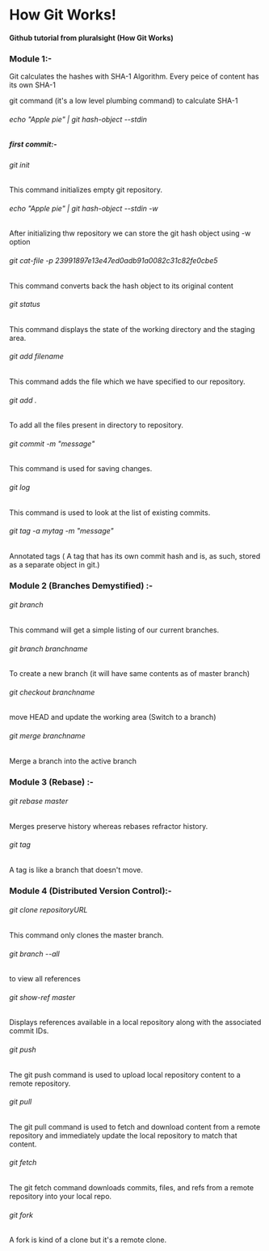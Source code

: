 # How Git Works!
#### Github tutorial from pluralsight (How Git Works)

### Module 1:-

  Git calculates the hashes with SHA-1 Algorithm. Every peice of content has its own SHA-1

  git command (it's a low level plumbing command) to calculate SHA-1 
   ###### echo "Apple pie" | git hash-object --stdin
   ##### first commit:-
   ###### git init 
This command initializes empty git repository.
   ###### echo "Apple pie" | git hash-object --stdin -w
After initializing thw repository we can store the git hash object using -w option
  ###### git cat-file -p 23991897e13e47ed0adb91a0082c31c82fe0cbe5
This command converts back the hash object to its original content


###### git status
This command displays the state of the working directory and the staging area.

###### git add filename
This command adds the file which we have specified to our repository.

###### git add .
To add all the files present in directory to repository.

###### git commit -m "message"
This command is used for saving changes.

###### git log
This command is used to look at the list of existing commits.

###### git tag -a mytag -m "message"
Annotated tags ( A tag that has its own commit hash and is, as such, stored as a separate object in git.)

### Module 2 (Branches Demystified) :-

###### git branch
This command will get a simple listing of our current branches.

###### git branch branchname
To create a new branch (it will have same contents as of master branch)

###### git checkout branchname
move HEAD and update the working area (Switch to a branch)

###### git merge branchname
Merge a branch into the active branch

### Module 3 (Rebase) :-

###### git rebase master
Merges preserve history whereas rebases refractor history.

###### git tag
A tag is like a branch that doesn't move.

### Module 4 (Distributed Version Control):-

###### git clone repositoryURL
This command only clones the master branch.

###### git branch --all
to view all references

###### git show-ref master
Displays references available in a local repository along with the associated commit IDs.

###### git push
The git push command is used to upload local repository content to a remote repository.

###### git pull
The git pull command is used to fetch and download content from a remote repository and immediately update the local repository to match that content.

###### git fetch
The git fetch command downloads commits, files, and refs from a remote repository into your local repo.

###### git fork
A fork is kind of a clone but it's a remote clone.


